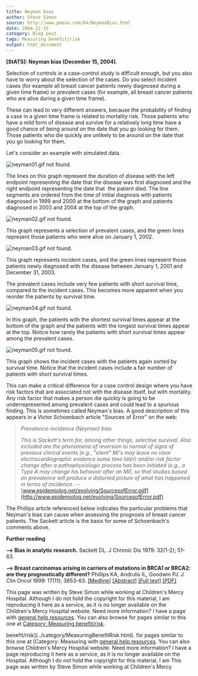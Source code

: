 ```yaml
---
title: Neyman bias
author: Steve Simon
source: http://www.pmean.com/04/NeymanBias.html
date: 2004-12-15
category: Blog post
tags: Measuring benefit/risk
output: html_document
---
```

**[StATS]: Neyman bias (December 15, 2004)**.

Selection of controls in a case-control study is difficult enough, but
you also have to worry about the selection of the cases. Do you select
incident cases (for example all breast cancer patients newly diagnosed
during a given time frame) or prevalent cases (for example, all breast
cancer patients who are alive during a given time frame).

These can lead to very different answers, because the probability of
finding a case in a given time frame is related to mortality risk. Those
patients who have a mild form of disease and survive for a relatively
long time have a good chance of being around on the date that you go
looking for them. Those patients who die quickly are unlikely to be
around on the date that you go looking for them.

Let\'s consider an example with simulated data.

![neyman01.gif not found.](../../../web/images/04/NeymanBias01.png)

The lines on this graph represent the duration of disease with the left
endpoint representing the date that the disease was first diagnosed and
the right endpoint representing the date that  the patient died. The
line segments are ordered from the time of initial diagnosis with
patients diagnosed in 1999 and 2000 at the bottom of the graph and
patients diagnosed in 2003 and 2004 at the top of the graph.

![neyman02.gif not found.](../../../web/images/04/NeymanBias02.png)

This graph represents a selection of prevalent cases, and the green
lines represent those patients who were alive on January 1, 2002.

![neyman03.gif not found.](../../../web/images/04/NeymanBias03.png)

This graph represents incident cases, and the green lines represent
those patients newly diagnosed with the disease between January 1, 2001
and December 31, 2003.

The prevalent cases include very few patients with short survival time,
compared to the incident cases. This becomes more apparent when you
reorder the patients by survival time.

![neyman04.gif not found.](../../../web/images/04/NeymanBias04.png)

In this graph, the patients with the shortest survival times appear at
the bottom of the graph and the patients with the longest survival times
appear at the top. Notice how rarely the patients with short survival
times appear among the prevalent cases.

![neyman05.gif not found.](../../../web/images/04/NeymanBias05.png)

This graph shows the incident cases with the patients again sorted by
survival time. Notice that the incident cases include a fair number of
patients with short survival times.

This can make a critical difference for a case control design where you
have risk factors that are associated not with the disease itself, but
with mortality. Any risk factor that makes a person die quickly is going
to be underrepresented among prevalent cases and could lead to a
spurious finding. This is sometimes called Neyman\'s bias. A good
description of this appears in a Victor Schoenbach article \"Sources of
Error\" on the web:

> *Prevalence-incidence (Neyman) bias*
>
> *This is Sackett\'s term for, among other things, selective survival.
> Also included are the phenomena of reversion to normal of signs of
> previous clinical events (e.g., \"silent\" MI\'s may leave no clear
> electrocardiographic evidence some time later) and/or risk factor
> change after a pathophysiologic process has been initiated (e.g., a
> Type A may change his behavior after an MI), so that studies based on
> prevalence will produce a distorted picture of what has happened in
> terms of incidence.* \--
> [www.epidemiolog.net/evolving/SourcesofError.pdf](http://www.epidemiolog.net/evolving/SourcesofError.pdf)

The Phillips article referenced below indicates the particular problems
that Neyman\'s bias can cause when assessing the prognosis of breast
cancer patients. The Sackett article is the basis for some of
Schoenbach\'s comments above.

**Further reading**

**\--\> Bias in analytic research.** Sackett DL. J Chronic Dis 1979:
32(1-2); 51-63.

**\--\> Breast carcinomas arising in carriers of mutations in BRCA1 or
BRCA2: are they prognostically different?** Phillips KA, Andrulis IL,
Goodwin PJ. J Clin Oncol 1999: 17(11); 3653-63.
[\[Medline\]](http://www.ncbi.nlm.nih.gov/entrez/query.fcgi?cmd=Retrieve&db=PubMed&list_uids=10550164&dopt=Abstract)
[\[Abstract\]](http://www.jco.org/cgi/content/abstract/17/11/3653)
[\[Full text\]](http://www.jco.org/cgi/content/full/17/11/3653)
[\[PDF\]](http://www.jco.org/cgi/reprint/17/11/3653.pdf)

This page was written by Steve Simon while working at Children\'s Mercy
Hospital. Although I do not hold the copyright for this material, I am
reproducing it here as a service, as it is no longer available on the
Children\'s Mercy Hospital website. Need more information? I have a page
with [general help resources](../GeneralHelp.html). You can also browse
for pages similar to this one at [Category: Measuring
benefit/risk](../category/MeasuringBenefitRisk.html).
<!---More--->
benefit/risk](../category/MeasuringBenefitRisk.html).
for pages similar to this one at [Category: Measuring
with [general help resources](../GeneralHelp.html). You can also browse
Children\'s Mercy Hospital website. Need more information? I have a page
reproducing it here as a service, as it is no longer available on the
Hospital. Although I do not hold the copyright for this material, I am
This page was written by Steve Simon while working at Children\'s Mercy

<!---Do not use
**[StATS]: Neyman bias (December 15, 2004)**.
This page was written by Steve Simon while working at Children\'s Mercy
Hospital. Although I do not hold the copyright for this material, I am
reproducing it here as a service, as it is no longer available on the
Children\'s Mercy Hospital website. Need more information? I have a page
with [general help resources](../GeneralHelp.html). You can also browse
for pages similar to this one at [Category: Measuring
benefit/risk](../category/MeasuringBenefitRisk.html).
--->

